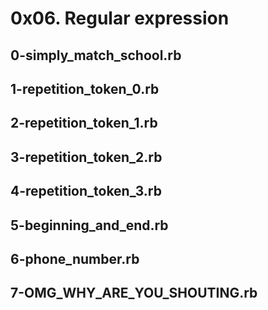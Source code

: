 # 0x06. Regular expression

## 0-simply_match_school.rb

## 1-repetition_token_0.rb

## 2-repetition_token_1.rb

## 3-repetition_token_2.rb

## 4-repetition_token_3.rb

## 5-beginning_and_end.rb

## 6-phone_number.rb

## 7-OMG_WHY_ARE_YOU_SHOUTING.rb
